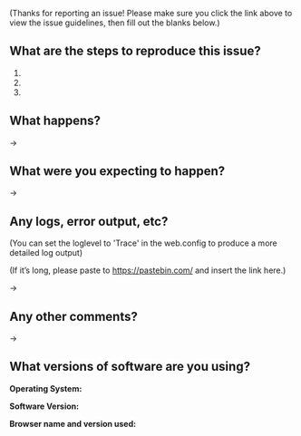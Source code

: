 (Thanks for reporting an issue! Please make sure you click the link above to view the issue guidelines, then fill out the blanks below.)

What are the steps to reproduce this issue?
-------------------------------------------
1.
2.
3.

What happens?
-------------
-> 

What were you expecting to happen?
----------------------------------
->

Any logs, error output, etc? 
----------------------------
(You can set the loglevel to 'Trace' in the web.config to produce a more detailed log output)

(If it’s long, please paste to https://pastebin.com/ and insert the link here.)

->

Any other comments?
-------------------
->

What versions of software are you using?
----------------------------------------
**Operating System:**

**Software Version:**

**Browser name and version used:**
